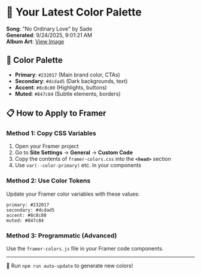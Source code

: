 # 🎨 Your Latest Color Palette

**Song**: "No Ordinary Love" by Sade  
**Generated**: 9/24/2025, 9:01:21 AM  
**Album Art**: [View Image](https://lastfm.freetls.fastly.net/i/u/300x300/2fe564884d6a90885da819ed1ca631ce.jpg)

## 🎨 Color Palette
- **Primary**: `#232017` (Main brand color, CTAs)
- **Secondary**: `#dcdad5` (Dark backgrounds, text)  
- **Accent**: `#8c8c80` (Highlights, buttons)
- **Muted**: `#847c84` (Subtle elements, borders)

## 📋 How to Apply to Framer

### Method 1: Copy CSS Variables
1. Open your Framer project
2. Go to **Site Settings** → **General** → **Custom Code**
3. Copy the contents of `framer-colors.css` into the **`<head>`** section
4. Use `var(--color-primary)` etc. in your components

### Method 2: Use Color Tokens
Update your Framer color variables with these values:
```
primary: #232017
secondary: #dcdad5
accent: #8c8c80
muted: #847c84
```

### Method 3: Programmatic (Advanced)
Use the `framer-colors.js` file in your Framer code components.

---
🔄 Run `npm run auto-update` to generate new colors!